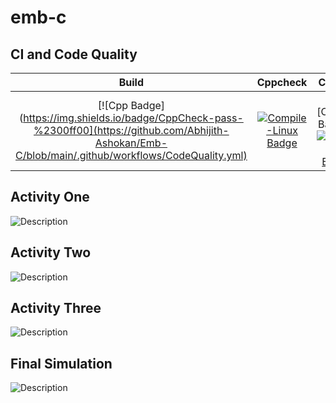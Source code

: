 # emb-c
## CI and Code Quality

|Build|Cppcheck|Codacy|
|:--:|:--:|:--:|
|[![Cpp Badge](https://img.shields.io/badge/CppCheck-pass-%2300ff00](https://github.com/Abhijith-Ashokan/Emb-C/blob/main/.github/workflows/CodeQuality.yml)|[![Compile-Linux Badge](https://img.shields.io/badge/Compile--Linux-Passing-%2302e040)](https://github.com/nikhiljose21/emb-c/actions/workflows/Compile.yml)|[![Codacy Badge]([![Codacy Badge](https://app.codacy.com/project/badge/Grade/4a4c5a731be44ea6a4a7a18ffc35284b)](https://www.codacy.com/gh/Abhijith-Ashokan/Emb-C/dashboard?utm_source=github.com&amp;utm_medium=referral&amp;utm_content=Abhijith-Ashokan/Emb-C&amp;utm_campaign=Badge_Grade)|

## Activity One
![Description](https://github.com/nikhiljose21/emb-c/blob/main/photo/act1.png)

## Activity Two
![Description](https://github.com/nikhiljose21/emb-c/blob/main/photo/act2.png)

## Activity Three
![Description](https://github.com/nikhiljose21/emb-c/blob/main/photo/act3.png)


## Final Simulation
![Description](https://github.com/nikhiljose21/emb-c/blob/main/photo/act_final.png)


